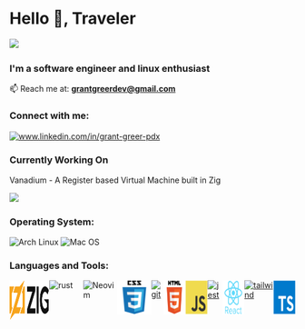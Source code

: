 <h1>Hello 👋, Traveler</h1> 
<img src="https://shinyexe.neocities.org/sprites/otaconhi.gif">
<h3 align="left">I'm a software engineer and linux enthusiast</h3>

 📫 Reach me at: **grantgreerdev@gmail.com**

<h3 align="left">Connect with me:</h3>
<p align="left">
<a href="https://linkedin.com/in/www.linkedin.com/in/grant-greer-pdx" target="blank"><img align="center" src="https://raw.githubusercontent.com/rahuldkjain/github-profile-readme-generator/master/src/images/icons/Social/linked-in-alt.svg" alt="www.linkedin.com/in/grant-greer-pdx" height="40" width="50" /></a>
</p>

<h3> Currently Working On</h3>
<p>Vanadium - A Register based Virtual Machine built in Zig</p>
<img src="https://gamera.neocities.org/images/deco/working.gif">
<h3 align="left">Operating System:</h3>
<img src="https://archlinux.org/static/logos/archlinux-logo-dark-scalable.518881f04ca9.svg" alt="Arch Linux" width="150" height="50"/>
<img src="https://static.wikia.nocookie.net/logopedia/images/0/00/MacOS_wordmark.svg/revision/latest/scale-to-width-down/200?cb=20181201233814" alt="Mac OS" width:150px"/>
<h3>Languages and Tools:</h3>
<div style="display: flex; flex-direction: row; width: 100;">
  <img src="https://raw.githubusercontent.com/ziglang/logo/master/zig-logo-dynamic.svg" alt="Zig" width="70" height="70"/>
  <img src="https://www.rust-lang.org/logos/rust-logo-blk.svg" height="60" width="60" alt="rust">
  <img src="https://www.vectorlogo.zone/logos/neovimio/neovimio-icon.svg" alt="Neovim" width="60" height="60" />
  <img src="https://raw.githubusercontent.com/devicons/devicon/master/icons/css3/css3-original-wordmark.svg" alt="css3" width="60" height="60"/>
  <a href="https://git-scm.com/" target="_blank" rel="noreferrer"> <img src="https://www.vectorlogo.zone/logos/git-scm/git-scm-icon.svg" alt="git" width="60" height="60"/> </a> <a href="https://www.w3.org/html/" target="_blank" rel="noreferrer">
  <img src="https://raw.githubusercontent.com/devicons/devicon/master/icons/html5/html5-original-wordmark.svg" alt="html5" width="60" height="60"/> </a> <a href="https://developer.mozilla.org/en-US/docs/Web/JavaScript" target="_blank" rel="noreferrer"> 
  <img src="https://raw.githubusercontent.com/devicons/devicon/master/icons/javascript/javascript-original.svg" alt="javascript" width="60" height="60"/> </a> <a href="https://jestjs.io" target="_blank" rel="noreferrer"> 
  <img src="https://www.vectorlogo.zone/logos/jestjsio/jestjsio-icon.svg" alt="jest" width="60" height="60"/> </a>  
  <a href="https://reactjs.org/" target="_blank" rel="noreferrer"> <img src="https://raw.githubusercontent.com/devicons/devicon/master/icons/react/react-original-wordmark.svg" alt="react" width="60" height="60"/> </a>
  <a href="https://tailwindcss.com/" target="_blank" rel="noreferrer"> <img src="https://www.vectorlogo.zone/logos/tailwindcss/tailwindcss-icon.svg" alt="tailwind" width="60" height="60"/> </a> 
  <a href="https://www.typescriptlang.org/" target="_blank" rel="noreferrer"> <img src="https://raw.githubusercontent.com/devicons/devicon/master/icons/typescript/typescript-original.svg" alt="typescript" width="60" height="60"/> </a>
</div>

</p>
